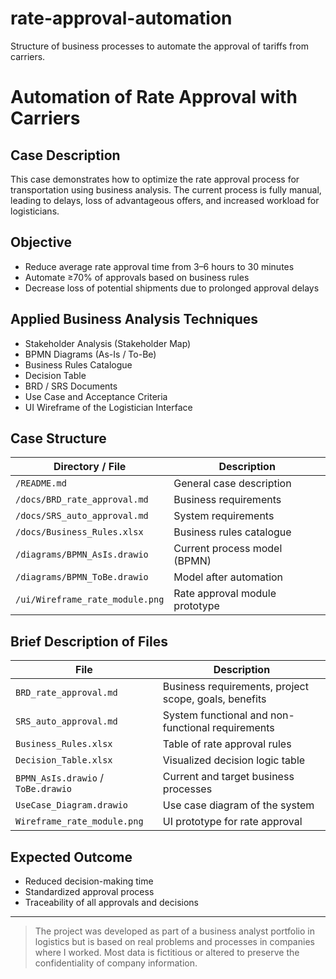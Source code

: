 # rate-approval-automation
Structure of business processes to automate the approval of tariffs from carriers.

# Automation of Rate Approval with Carriers

## Case Description

This case demonstrates how to optimize the rate approval process for transportation using business analysis. The current process is fully manual, leading to delays, loss of advantageous offers, and increased workload for logisticians.

## Objective

- Reduce average rate approval time from 3–6 hours to 30 minutes
- Automate ≥70% of approvals based on business rules
- Decrease loss of potential shipments due to prolonged approval delays

## Applied Business Analysis Techniques

- Stakeholder Analysis (Stakeholder Map)
- BPMN Diagrams (As-Is / To-Be)
- Business Rules Catalogue
- Decision Table
- BRD / SRS Documents
- Use Case and Acceptance Criteria
- UI Wireframe of the Logistician Interface

## Case Structure

| Directory / File                 | Description                       |
|---------------------------------|---------------------------------|
| `/README.md`                    | General case description         |
| `/docs/BRD_rate_approval.md`    | Business requirements            |
| `/docs/SRS_auto_approval.md`    | System requirements              |
| `/docs/Business_Rules.xlsx`     | Business rules catalogue         |
| `/diagrams/BPMN_AsIs.drawio`    | Current process model (BPMN)     |
| `/diagrams/BPMN_ToBe.drawio`    | Model after automation           |
| `/ui/Wireframe_rate_module.png` | Rate approval module prototype   |

## Brief Description of Files

| File                                | Description                                                       |
|------------------------------------|------------------------------------------------------------------|
| `BRD_rate_approval.md`             | Business requirements, project scope, goals, benefits           |
| `SRS_auto_approval.md`             | System functional and non-functional requirements                |
| `Business_Rules.xlsx`              | Table of rate approval rules                                     |
| `Decision_Table.xlsx`               | Visualized decision logic table                                  |
| `BPMN_AsIs.drawio` / `ToBe.drawio` | Current and target business processes                            |
| `UseCase_Diagram.drawio`           | Use case diagram of the system                                   |
| `Wireframe_rate_module.png`        | UI prototype for rate approval                                   |

## Expected Outcome

- Reduced decision-making time
- Standardized approval process
- Traceability of all approvals and decisions

---

> The project was developed as part of a business analyst portfolio in logistics but is based on real problems and processes in companies where I worked. Most data is fictitious or altered to preserve the confidentiality of company information.

